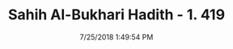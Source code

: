 ---
title        : "Sahih Al-Bukhari Hadith - 1. 419"
date         : 7/25/2018 1:49:54 PM
draft        : false
type         : "hadith"
layout       : "hadith"
BookCode     : "SHB"
VolumeNumber : "1"
HadithNumber : "419"
categories  :  ["Prayer-Digging the graves of pagans and using the site for a mosque"]
tags  :  ["Aisha"]
---